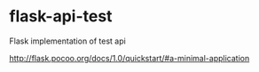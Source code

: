 # flask-api-test
Flask implementation of test api

http://flask.pocoo.org/docs/1.0/quickstart/#a-minimal-application
